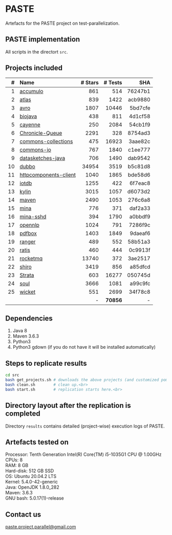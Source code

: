 # PASTE
Artefacts for the PASTE project on test-parallelization.

PASTE implementation
--------------------
All scripts in the directort `src`.

Projects included
-----------------
| \#  | Name                                            | \# Stars | \# Tests   | SHA     |
| --: | :---------------------------------------------- | -------: | ---------: | ------: |
| 1   | [accumulo](https://github.com/apache/accumulo)              | 861      | 514        | 76247b1 |
| 2   | [atlas](https://github.com/apache/atlas)                 | 839      | 1422       | acb9880 |
| 3   | [avro](https://github.com/apache/avro/)                 | 1807     | 10446      | 5bd7cfe |
| 4   | [biojava](https://github.com/biojava/biojava)              | 438      | 811        | 4d1cf58 |
| 5   | [cayenne](https://github.com/apache/cayenne)               | 250      | 2084       | 54cb1f9 |
| 6   | [Chronicle-Queue](https://github.com/OpenHFT/Chronicle-Queue)      | 2291     | 328        | 8754ad3 |
| 7   | [commons-collections](https://github.com/apache/commons-collections)   | 475      | 16923      | 3aae82c |
| 8   | [commons-io](https://github.com/apache/commons-io/)           | 767      | 1840       | c1ee777 |
| 9   | [datasketches-java](https://github.com/apache/datasketches-java/)    | 706      | 1490       | dab9542 |
| 10  | [dubbo](https://github.com/apache/dubbo)                 | 34954    | 3519       | b5c81d8 |
| 11  | [httpcomponents-client](https://github.com/apache/httpcomponents-client) | 1040     | 1865       | bde58d6 |
| 12  | [iotdb](https://github.com/apache/iotdb)                 | 1255     | 422        | 6f7eac8 |
| 13  | [kylin](https://github.com/apache/kylin/)                | 3015     | 1057       | d6073d2 |
| 14  | [maven](https://github.com/apache/maven/)                | 2490     | 1053       | 276c6a8 |
| 15  | [mina](https://github.com/apache/mina)                  | 776      | 371        | daf2a33 |
| 16  | [mina-sshd](https://github.com/apache/mina-sshd)             | 394      | 1790       | a0bbdf9 |
| 17  | [opennlp](https://github.com/apache/opennlp)               | 1024     | 791        | 7286f9c |
| 18  | [pdfbox](https://github.com/apache/pdfbox)                | 1403     | 1849       | 9daeaf6 |
| 19  | [ranger](https://github.com/apache/ranger)                | 489      | 552        | 58b51a3 |
| 20  | [ratis](https://github.com/apache/ratis/)                | 460      | 444        | 0c9913f |
| 21  | [rocketmq](https://github.com/apache/rocketmq/)             | 13740    | 372        | 3ae2517 |
| 22  | [shiro](https://github.com/apache/shiro)                 | 3419     | 856        | a85dfcd |
| 23  | [Strata](https://github.com/OpenGamma/Strata/)            | 603      | 16277      | 050745d |
| 24  | [soul](https://github.com/dromara/soul/)                | 3666     | 1081       | a99c9fc |
| 25  | [wicket](https://github.com/apache/wicket)                | 551      | 2699       | 34f78c8 |
|     |                                                 | -        | **70856**  | -       |


Dependencies
-------------------------
1. Java 8
2. Maven 3.6.3
3. Python3
4. Python3 gdown (if you do not have it will be installed automatically)

Steps to replicate results
--------------------------
```bash
cd src
bash get_projects.sh # downloads the above projects (and customized pom.xml) used in the experiments.<br>
bash clean.sh        # clean up.<br>
bash start.sh        # replication starts here.<br>
```
Directory layout after the replication is completed
---------------------------------------------------
Directory `results` contains detailed (project-wise) execution logs of PASTE.

Artefacts tested on
-------------------
Processor: Tenth Generation Intel(R) Core(TM) i5-1035G1 CPU @ 1.00GHz<br>
CPUs: 8<br>
RAM: 8 GB<br>
Hard-disk: 512 GB SSD<br>
OS: Ubuntu 20.04.2 LTS<br>
Kernel: 5.4.0-42-generic<br>
Java: OpenJDK 1.8.0_282<br>
Maven: 3.6.3<br>
GNU bash: 5.0.17(1)-release

Contact us
----------
paste.project.parallel@gmail.com

